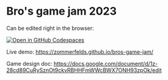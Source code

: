 # Bro's game jam 2023

Can be edited right in the browser:

[![Open in GitHub Codespaces](https://github.com/codespaces/badge.svg)](https://codespaces.new/zommerfelds/bros-game-jam)

Live demo: https://zommerfelds.github.io/bros-game-jam/

Game design doc: https://docs.google.com/document/d/1z-28cd89CuRySznOt9ckvRBHHFmWWcBWX7ONH93zpOk/edit
